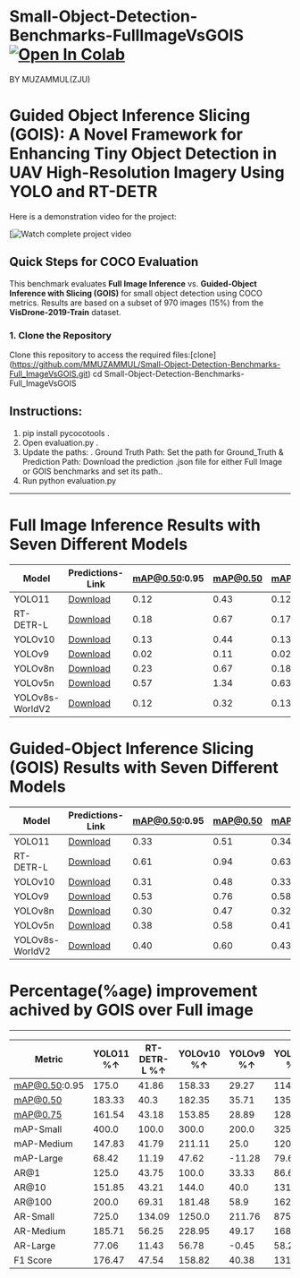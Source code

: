 # Small-Object-Detection-Benchmarks-FullImageVsGOIS [![Open In Colab](https://colab.research.google.com/assets/colab-badge.svg)](https://colab.research.google.com/github/<USERNAME>/<REPOSITORY>/blob/<BRANCH>/<PATH_TO_NOTEBOOK>)
BY MUZAMMUL(ZJU)
# Guided Object Inference Slicing (GOIS): A Novel Framework for Enhancing Tiny Object Detection in UAV High-Resolution Imagery Using YOLO and RT-DETR 
Here is a demonstration video for the project:

[![Watch complete project video](https://youtu.be/T5t5eb_w0S4)


## **Quick Steps for COCO Evaluation**

This benchmark evaluates **Full Image Inference** vs. **Guided-Object Inference with Slicing (GOIS)** for small object detection using COCO metrics. Results are based on a subset of 970 images (15%) from the **VisDrone-2019-Train** dataset.
### **1. Clone the Repository**
Clone this repository to access the required files:[clone] (https://github.com/MMUZAMMUL/Small-Object-Detection-Benchmarks-Full_ImageVsGOIS.git)
cd Small-Object-Detection-Benchmarks-Full_ImageVsGOIS
## **Instructions**:
1. pip install pycocotools    .
2. Open evaluation.py        .
3. Update the paths:            .
Ground Truth Path: Set the path for Ground_Truth & Prediction Path: Download the prediction .json file for either Full Image or GOIS benchmarks and set its path..
4. Run python evaluation.py

---

# Full Image Inference Results with Seven Different Models

| Model           | Predictions-Link                                                                                     | mAP@0.50:0.95 | mAP@0.50 | mAP@0.75 | mAP-Small | mAP-Medium | mAP-Large | AR@1 | AR@10 | AR@100 | AR-Small | AR-Medium | AR-Large | F1 Score |
|-----------------|--------------------------------------------------------------------------------------------------|---------------|----------|----------|-----------|------------|-----------|------|-------|--------|----------|-----------|----------|----------|
| YOLO11          | [Download](https://github.com/MMUZAMMUL/Small-Object-Detection-Benchmarks-Full_ImageVsGOIS/releases/download/yolo11/FI_yolo11n.json)  | 0.12          | 0.43     | 0.12     | 0.02      | 0.14       | 0.18      | 0.23 | 0.27  | 0.29   | 0.04     | 0.49      | 1.09     | 0.17     |
| RT-DETR-L       | [Download](https://github.com/MMUZAMMUL/Small-Object-Detection-Benchmarks-Full_ImageVsGOIS/releases/download/RT-DETRv1/FI_rtder-l.json) | 0.18          | 0.67     | 0.17     | 0.56      | 0.20       | 0.27      | 0.34 | 0.42  | 1.01   | 0.44     | 1.44      | 2.45     | 0.61     |
| YOLOv10         | [Download](https://github.com/MMUZAMMUL/Small-Object-Detection-Benchmarks-Full_ImageVsGOIS/releases/download/yolov10-v1/FI_yolov10n.json) | 0.13          | 0.44     | 0.13     | 0.45      | 0.14       | 0.19      | 0.23 | 0.29  | 0.27   | 0.02     | 0.38      | 1.18     | 0.17     |
| YOLOv9          | [Download](https://github.com/MMUZAMMUL/Small-Object-Detection-Benchmarks-Full_ImageVsGOIS/releases/download/Yolov9-v1/FI_YOLOv9c.json)  | 0.02          | 0.11     | 0.02     | 0.06      | 0.03       | 0.03      | 0.04 | 0.04  | 0.02   | 0.17     | 0.12      | 0.22     | 0.52     |
| YOLOv8n         | [Download](https://github.com/MMUZAMMUL/Small-Object-Detection-Benchmarks-Full_ImageVsGOIS/releases/download/Yolov8-v1/FI_yolov8n.json)  | 0.23          | 0.67     | 0.18     | 0.72      | 0.24       | 0.32      | 0.42 | 0.46  | 0.41   | 0.10     | 0.50      | 1.22     | 0.19     |
| YOLOv5n         | [Download](https://github.com/MMUZAMMUL/Small-Object-Detection-Benchmarks-Full_ImageVsGOIS/releases/download/Yolov5-v1/FI_yolov5su.json)  | 0.57          | 1.34     | 0.63     | 1.33      | 0.54       | 0.79      | 0.90 | 1.01  | 1.18   | 1.20     | 1.51      | 2.22     | 1.79     |
| YOLOv8s-WorldV2 | [Download](https://github.com/MMUZAMMUL/Small-Object-Detection-Benchmarks-Full_ImageVsGOIS/releases/download/yolo8world-v1/FI_yolov8s-worldv2.json) | 0.12          | 0.32     | 0.13     | 0.30      | 0.15       | 0.16      | 0.21 | 0.42  | 0.46   | 0.11     | 0.75      | 1.79     | 0.30     |


# Guided-Object Inference Slicing (GOIS) Results with Seven Different Models

| Model           | Predictions-Link                                                                                            | mAP@0.50:0.95 | mAP@0.50 | mAP@0.75 | mAP-Small | mAP-Medium | mAP-Large | AR@1 | AR@10 | AR@100 | AR-Small | AR-Medium | AR-Large | F1 Score |
|-----------------|------------------------------------------------------------------------------------------------------|---------------|----------|----------|-----------|------------|-----------|------|-------|--------|----------|-----------|----------|----------|
| YOLO11          | [Download](https://github.com/MMUZAMMUL/Small-Object-Detection-Benchmarks-Full_ImageVsGOIS/releases/download/GOIS-YOLO11/GOIS_yolo11n.json) | 0.33          | 0.51     | 0.34     | 0.10      | 0.57       | 0.96      | 0.27 | 0.68  | 0.87   | 0.33     | 1.40      | 1.93     | 0.47     |
| RT-DETR-L       | [Download](https://github.com/MMUZAMMUL/Small-Object-Detection-Benchmarks-Full_ImageVsGOIS/releases/download/GOIS-RT/GOIS_rtdetr-l.json)       | 0.61          | 0.94     | 0.63     | 0.22      | 0.95       | 1.49      | 0.46 | 1.16  | 1.71   | 1.03     | 2.25      | 2.73     | 0.90     |
| YOLOv10         | [Download](https://github.com/MMUZAMMUL/Small-Object-Detection-Benchmarks-Full_ImageVsGOIS/releases/download/GOIS-Yolo10/GOIS_yolov10n.json)    | 0.31          | 0.48     | 0.33     | 0.08      | 0.56       | 0.93      | 0.26 | 0.61  | 0.76   | 0.27     | 1.25      | 1.85     | 0.44     |
| YOLOv9          | [Download](https://github.com/MMUZAMMUL/Small-Object-Detection-Benchmarks-Full_ImageVsGOIS/releases/download/GOIS-YOLO9/GOIS_YOLOv9c.json)      | 0.53          | 0.76     | 0.58     | 0.18      | 0.90       | 1.18      | 0.40 | 0.91  | 1.16   | 0.53     | 1.79      | 2.21     | 0.73     |
| YOLOv8n         | [Download](https://github.com/MMUZAMMUL/Small-Object-Detection-Benchmarks-Full_ImageVsGOIS/releases/download/GOIS-YOLO8/GOIS_yolov8n.json)      | 0.30          | 0.47     | 0.32     | 0.13      | 0.53       | 0.97      | 0.28 | 0.67  | 0.84   | 0.39     | 1.34      | 1.93     | 0.44     |
| YOLOv5n         | [Download](https://github.com/MMUZAMMUL/Small-Object-Detection-Benchmarks-Full_ImageVsGOIS/releases/download/GOIS-YOLO5/GOIS_yolov5su.json)     | 0.38          | 0.58     | 0.41     | 0.16      | 0.65       | 1.02      | 0.29 | 0.71  | 0.93   | 0.51     | 1.44      | 1.93     | 0.54     |
| YOLOv8s-WorldV2 | [Download](https://github.com/MMUZAMMUL/Small-Object-Detection-Benchmarks-Full_ImageVsGOIS/releases/download/GOIS-YOLOWORLD/GOIS_yolov8s-worldv2.json) | 0.40          | 0.60     | 0.43     | 0.16      | 0.68       | 1.01      | 0.36 | 0.84  | 1.03   | 0.48     | 1.59      | 1.97     | 0.58     |



# Percentage(%age) improvement achived by GOIS over Full image 

***
| Metric         | YOLO11 %↑ | RT-DETR-L %↑ | YOLOv10 %↑ | YOLOv9 %↑ | YOLOv8n %↑ | YOLOv5n %↑ | YOLOv8s-WorldV2 %↑ |
| -------------- | --------- | ------------ | ---------- | --------- | ---------- | ---------- | ------------------- |
| mAP@0.50:0.95  | 175.0     | 41.86        | 158.33     | 29.27     | 114.29     | 111.11     | 73.91               |
| mAP@0.50       | 183.33    | 40.3         | 182.35     | 35.71     | 135.0      | 114.81     | 76.47               |
| mAP@0.75       | 161.54    | 43.18        | 153.85     | 28.89     | 128.57     | 115.79     | 86.96               |
| mAP-Small      | 400.0     | 100.0        | 300.0      | 200.0     | 325.0      | 433.33     | 300.0               |
| mAP-Medium     | 147.83    | 41.79        | 211.11     | 25.0      | 120.83     | 103.13     | 61.9                |
| mAP-Large      | 68.42     | 11.19        | 47.62      | -11.28    | 79.63      | 29.11      | 12.22               |
| AR@1           | 125.0     | 43.75        | 100.0      | 33.33     | 86.67      | 81.25      | 71.43               |
| AR@10          | 151.85    | 43.21        | 144.0      | 40.0      | 131.03     | 97.22      | 100.0               |
| AR@100         | 200.0     | 69.31        | 181.48     | 58.9      | 162.5      | 126.83     | 123.91              |
| AR-Small       | 725.0     | 134.09       | 1250.0     | 211.76    | 875.0      | 410.0      | 336.36              |
| AR-Medium      | 185.71    | 56.25        | 228.95     | 49.17     | 168.0      | 114.93     | 112.0               |
| AR-Large       | 77.06     | 11.43        | 56.78      | -0.45     | 58.2       | 27.81      | 10.06               |
| F1 Score       | 176.47    | 47.54        | 158.82     | 40.38     | 131.58     | 116.0      | 93.33               |


